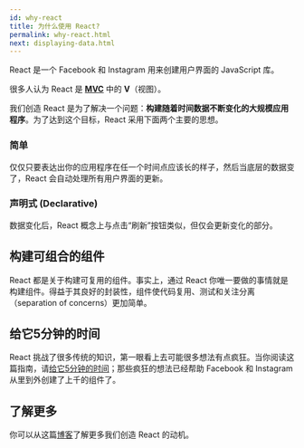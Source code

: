 ```yaml
---
id: why-react
title: 为什么使用 React?
permalink: why-react.html
next: displaying-data.html
---
```

React 是一个 Facebook 和 Instagram 用来创建用户界面的 JavaScript 库。

很多人认为 React 是 **[MVC](http://en.wikipedia.org/wiki/Model%E2%80%93view%E2%80%93controller)** 中的 **V**（视图）。

我们创造 React 是为了解决一个问题：**构建随着时间数据不断变化的大规模应用程序**。为了达到这个目标，React 采用下面两个主要的思想。

### 简单

仅仅只要表达出你的应用程序在任一个时间点应该长的样子，然后当底层的数据变了，React 会自动处理所有用户界面的更新。

### 声明式 (Declarative)

数据变化后，React 概念上与点击“刷新”按钮类似，但仅会更新变化的部分。

## 构建可组合的组件

React 都是关于构建可复用的组件。事实上，通过 React 你唯一要做的事情就是构建组件。得益于其良好的封装性，组件使代码复用、测试和关注分离（separation of concerns）更加简单。

## 给它5分钟的时间

React 挑战了很多传统的知识，第一眼看上去可能很多想法有点疯狂。当你阅读这篇指南，请[给它5分钟的时间](http://37signals.com/svn/posts/3124-give-it-five-minutes)；那些疯狂的想法已经帮助 Facebook 和 Instagram 从里到外创建了上千的组件了。

## 了解更多

你可以从这篇[博客](http://facebook.github.io/react/blog/2013/06/05/why-react.html)了解更多我们创造 React 的动机。
